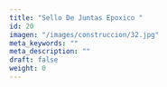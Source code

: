 ```yaml
---
title: "Sello De Juntas Epoxico "
id: 20
imagen: "/images/construccion/32.jpg"
meta_keywords: ""
meta_description: ""
draft: false
weight: 0
---
```

